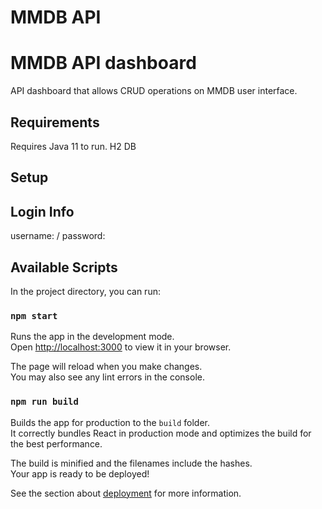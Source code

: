 # MMDB API

# MMDB API dashboard
API dashboard that allows CRUD operations on MMDB user interface.

## Requirements
Requires Java 11 to run.
H2 DB

## Setup


## Login Info
username: / password: 

## Available Scripts

In the project directory, you can run:

### `npm start`

Runs the app in the development mode.\
Open [http://localhost:3000](http://localhost:8080) to view it in your browser.

The page will reload when you make changes.\
You may also see any lint errors in the console.

### `npm run build`

Builds the app for production to the `build` folder.\
It correctly bundles React in production mode and optimizes the build for the best performance.

The build is minified and the filenames include the hashes.\
Your app is ready to be deployed!

See the section about [deployment](https://facebook.github.io/create-react-app/docs/deployment) for more information.
